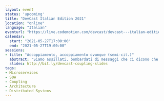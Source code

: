 ```yaml
---
layout: event
status: 'upcoming'
title: "DevCast Italian Edition 2021"
location: "online"
language: "Italian"
eventurl: "https://live.codemotion.com/devcast/devcast---italian-edition-27052021"
calendar:
  start: "2021-05-27T17:00:00"
  end: "2021-05-27T19:00:00"
sessions:
- title: "Accoppiamento, accoppiamento ovunque (semi-cit.)"
  abstract: "Siamo assillati, bombardati di messaggi che ci dicono che l'accoppimaneto è il male, che i nostri progetti falliscono per colpa di un design che non è disaccoppiato. Siamo sicuri di sapere di cosa si sta parlano e che l'accoppiamento sia sempre un male? Siamo addirittura sicuri che l'accoppiamento sia di un solo tipo? Con Mauro esploreremo le varie tipologie di accoppiamento, se sono un male o un bene e in che contesto. E infine che impatto hanno sull'architettura."
  slides: http://bit.ly/devcast-coupling-slides
tags:
- Microservices
- SOA
- Coupling
- Architecture
- Distributed Systems
---
```

